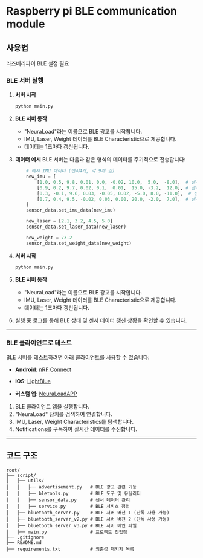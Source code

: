 # Raspberry pi BLE communication module


## 사용법

라즈베리파이 BLE 설정 필요

### BLE 서버 실행

1. **서버 시작**
   ```bash
   python main.py
   ```

2. **BLE 서버 동작**
   - "NeuraLoad"라는 이름으로 BLE 광고를 시작합니다.
   - IMU, Laser, Weight 데이터를 BLE Characteristic으로 제공합니다.
   - 데이터는 1초마다 갱신됩니다.


3. **데이터 예시**
   BLE 서버는 다음과 같은 형식의 데이터를 주기적으로 전송합니다:
   ```python
       # 예시 IMU 데이터 (센서4개, 각 9개 값)
       new_imu = [
           [1.0, 0.5, 9.8, 0.01, 0.0, -0.02, 10.0,  5.0,  -8.0],  # 센서1
           [0.9, 0.2, 9.7, 0.02, 0.1,  0.01,  15.0, -3.2,  12.0], # 센서2
           [0.3, -0.1, 9.6, 0.03, -0.05, 0.02, -5.0, 8.0, -11.0],  # 센서3
           [0.7, 0.4, 9.5, -0.02, 0.03, 0.00, 20.0, -2.0,  7.0],  # 센서4
       ]
       sensor_data.set_imu_data(new_imu)

       new_laser = [2.1, 3.2, 4.5, 5.0]
       sensor_data.set_laser_data(new_laser)

       new_weight = 73.2
       sensor_data.set_weight_data(new_weight)
   ```

4. **서버 시작**
   ```bash
   python main.py
   ```

5. **BLE 서버 동작**
   - "NeuraLoad"라는 이름으로 BLE 광고를 시작합니다.
   - IMU, Laser, Weight 데이터를 BLE Characteristic으로 제공합니다.
   - 데이터는 1초마다 갱신됩니다.

6. 실행 중 로그를 통해 BLE 상태 및 센서 데이터 갱신 상황을 확인할 수 있습니다.

---



### BLE 클라이언트로 테스트

BLE 서버를 테스트하려면 아래 클라이언트를 사용할 수 있습니다:

- **Android**: [nRF Connect](https://play.google.com/store/apps/details?id=no.nordicsemi.android.mcp)

- **iOS**: [LightBlue](https://apps.apple.com/us/app/lightblue-explorer/id557428110)

- **커스텀 앱**: [NeuraLoadAPP](https://github.com/DCUSnSLab/NeuraLoadAPP)

1. BLE 클라이언트 앱을 실행합니다.
2. "NeuraLoad" 장치를 검색하여 연결합니다.
3. IMU, Laser, Weight Characteristics를 탐색합니다.
4. Notifications를 구독하여 실시간 데이터를 수신합니다.

---

## 코드 구조

```
root/
├── script/
│   ├── utils/
│   │   ├── advertisement.py   # BLE 광고 관련 기능
│   │   ├── bletools.py        # BLE 도구 및 유틸리티
│   │   ├── sensor_data.py     # 센서 데이터 관리
│   │   ├── service.py         # BLE 서비스 정의
│   ├── bluetooth_server.py    # BLE 서버 버전 1 (단독 사용 가능)
│   ├── bluetooth_server_v2.py # BLE 서버 버전 2 (단독 사용 가능)
│   ├── bluetooth_server_v3.py # BLE 서버 메인 파일
│   ├── main.py                # 프로젝트 진입점
├── .gitignore                 
├── README.md                  
├── requirements.txt           # 의존성 패키지 목록
```


